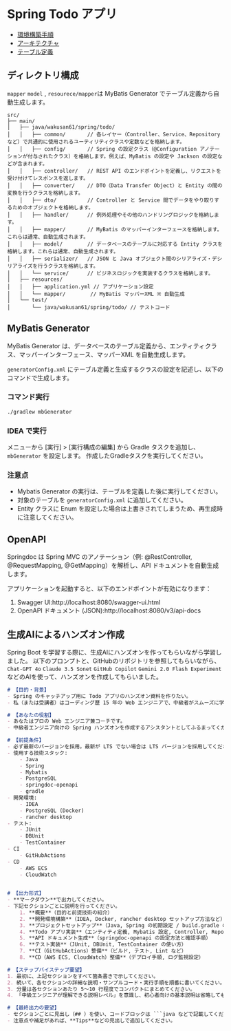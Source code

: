 # Spring Todo アプリ

- [環境構築手順](docs/SetupDevleperEmviroment.md)
- [アーキテクチャ](docs/Architecture.md)
- [テーブル定義](docs/TableDefinition.md)

## ディレクトリ構成

`mapper` `model` , `resourece/mapper`は MyBatis Generator でテーブル定義から自動生成します。

```
src/
├── main/
│   ├── java/wakusan61/spring/todo/
│   │   ├── common/       // 各レイヤー（Controller、Service、Repositoryなど）で共通的に使用されるユーティリティクラスや定数などを格納します。
│   │   ├── config/       // Spring の設定クラス（@Configuration アノテーションが付与されたクラス）を格納します。例えば、MyBatis の設定や Jackson の設定などが含まれます。
│   │   ├── controller/   // REST API のエンドポイントを定義し、リクエストを受け付けてレスポンスを返します。
│   │   ├── converter/    // DTO（Data Transfer Object）と Entity の間の変換を行うクラスを格納します。
│   │   ├── dto/          // Controller と Service 間でデータをやり取りするためのオブジェクトを格納します。
│   │   ├── handler/      // 例外処理やその他のハンドリングロジックを格納します。
│   │   ├── mapper/       // MyBatis のマッパーインターフェースを格納します。これらは通常、自動生成されます。
│   │   ├── model/        // データベースのテーブルに対応する Entity クラスを格納します。これらは通常、自動生成されます。
│   │   ├── serializer/   // JSON と Java オブジェクト間のシリアライズ・デシリアライズを行うクラスを格納します。
│   │   └── service/      // ビジネスロジックを実装するクラスを格納します。
│   ├── resources/
│   │   ├── application.yml // アプリケーション設定
│   │   └── mapper/        // MyBatis マッパーXML ※ 自動生成
│   └── test/
│       └── java/wakusan61/spring/todo/ // テストコード
```

## MyBatis Generator

MyBatis Generator は、データベースのテーブル定義から、エンティティクラス、マッパーインターフェース、マッパーXML を自動生成します。

`generatorConfig.xml` にテーブル定義と生成するクラスの設定を記述し、以下のコマンドで生成します。

### コマンド実行

```bash
./gradlew mbGenerator
```

### IDEA で実行

メニューから [実行] > [実行構成の編集] から Gradle タスクを追加し、`mbGenerator` を設定します。
作成したGradleタスクを実行してください。

### 注意点

- Mybatis Generator の実行は、テーブルを定義した後に実行してください。
- 対象のテーブルを `generatorConfig.xml` に追加してください。
- Entity クラスに Enum を設定した場合は上書きされてしまうため、再生成時に注意してください。

## OpenAPI 

Springdoc は Spring MVC のアノテーション（例: @RestController, @RequestMapping, @GetMapping）を解析し、API ドキュメントを自動生成します。

アプリケーションを起動すると、以下のエンドポイントが有効になります：

1. Swagger UI:http://localhost:8080/swagger-ui.html
2. OpenAPI ドキュメント (JSON):http://localhost:8080/v3/api-docs

## 生成AIによるハンズオン作成

Spring Boot を学習する際に、生成AIにハンズオンを作ってもらいながら学習しました。
以下のプロンプトと、GitHubのリポジトリを参照してもらいながら、 `Chat-GPT 4o` `Claude 3.5 Sonet` `GitHub Copilot` `Gemini 2.0 Flash Experiment` などのAIを使って、ハンズオンを作成してもらいました。

```markdown
# 【目的・背景】
- Spring のキャッチアップ用に Todo アプリのハンズオン資料を作りたい。
- 私（または受講者）はコーディング歴 15 年の Web エンジニアで、中級者がスムーズに学べるレベルを想定。

# 【あなたの役割】
- あなたはプロの Web エンジニア兼コーチです。
- 中級者エンジニア向けの Spring ハンズオンを作成するアシスタントとしてふるまってください。

# 【前提条件】
- 必ず最新のバージョンを採用。最新が LTS でない場合は LTS バージョンを採用してください。
- 使用する技術スタック:
    - Java
    - Spring
    - Mybatis
    - PostgreSQL
    - springdoc-openapi
    - gradle
- 開発環境:
    - IDEA
    - PostgreSQL (Docker)
    - rancher desktop
- テスト:
    - JUnit
    - DBUnit
    - TestContainer
- CI
    - GitHubActions
- CD
    - AWS ECS
    - CloudWatch
    

# 【出力形式】
- **マークダウン**で出力してください。
- 下記セクションごとに説明を行ってください。
    1. **概要**（目的と前提技術の紹介）
    2. **開発環境構築**（IDEA, Docker, rancher desktop セットアップ方法など）
    3. **プロジェクトセットアップ**（Java, Spring の初期設定 / build.gradle の設定）
    4. **Todo アプリ実装**（エンティティ定義, Mybatis 設定, Controller, Repository, Service）
    5. **API ドキュメント生成**（springdoc-openapi の設定方法と確認手順）
    6. **テスト実装**（JUnit, DBUnit, TestContainer の使い方）
    7. **CI（GitHubActions）整備**（ビルド, テスト, Lint など）
    8. **CD（AWS ECS, CloudWatch）整備**（デプロイ手順, ログ監視設定）

# 【ステップバイステップ要望】
1. 最初に、上記セクションをすべて箇条書きで示してください。
2. 続いて、各セクションの詳細な説明・サンプルコード・実行手順を順番に書いてください。
3. 分量は各セクションあたり 5〜10 行程度でコンパクトにまとめてください。
4. 「中級エンジニアが理解できる説明レベル」を意識し、初心者向けの基本説明は省略しても構いません。

# 【最終出力の要望】
- セクションごとに見出し（## ）を使い、コードブロックは ```java などで記載してください。
- 注意点や補足があれば、**Tips**などの見出しで追加してください。

```
